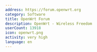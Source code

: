 ```yaml
---
address: https://forum.openwrt.org
category: Software
title: OpenWrt Forum
description: OpenWrt - Wireless Freedom
userCount: 13918
icon: openwrt.png
activity: very high
language: en
---
```


